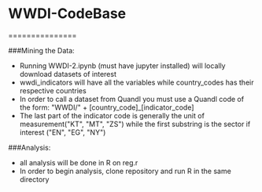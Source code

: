 # WWDI-CodeBase
===============

###Mining the Data:
- Running WWDI-2.ipynb (must have jupyter installed) will locally download datasets of interest
- wwdi_indicators will have all the variables while country_codes has their respective countries
- In order to call a dataset from Quandl you must use a Quandl code of the form: "WWDI/" + [country_code]_[indicator_code]
- The last part of the indicator code is generally the unit of measurement("KT", "MT", "ZS") while the first substring is the sector if interest ("EN", "EG", "NY")

###Analysis:
- all analysis will be done in R on reg.r
- In order to begin analysis, clone repository and run R in the same directory
